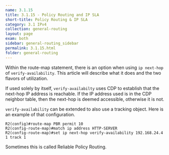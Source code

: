 ```yaml
---
name: 3.1.15
title: 3.1.15 - Policy Routing and IP SLA
short-title: Policy Routing & IP SLA
category: 3.1 IPv4
collection: general-routing
layout: page
exam: both
sidebar: general-routing_sidebar
permalink: 3.1.15.html
folder: general-routing
---
```

Within the route-map statement, there is an option when using `ip next-hop` of `verify-availability`. This article will describe what it does and the two flavors of utilization.

If used solely by itself, `verify-availabilty` uses CDP to establish that the next-hop IP address is reachable. If the IP address used is in the CDP neighbor table, then the next-hop is deemed accessible, otherwise it is not.

`verify-availability` can be extended to also use a tracking object. Here is an example of that configuration.
```
R2(config)#route-map PBR permit 10
R2(config-route-map)#match ip address HTTP-SERVER
R2(config-route-map)#set ip next-hop verify-availability 192.168.24.4 1 track 1
```

Sometimes this is called Reliable Policy Routing.
